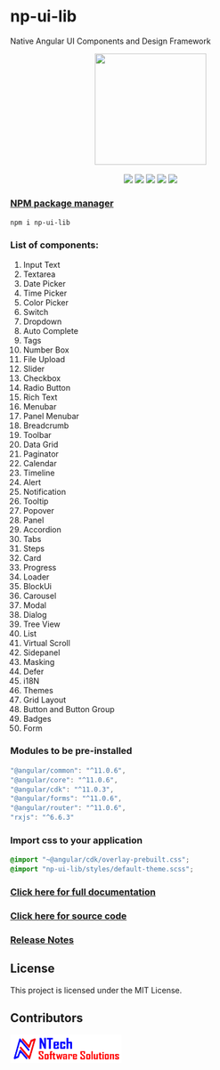 # np-ui-lib

Native Angular UI Components and Design Framework

<p align="center">
  <img width="200px" height="200px" src="https://raw.githubusercontent.com/NilavPatel/np-ui-package/master/src/assets/images/logo.png">
</p>

<p align="center">
  <img src="https://raw.githubusercontent.com/NilavPatel/np-ui-package/master/src/assets/images/angular.svg">
  <img src="https://raw.githubusercontent.com/NilavPatel/np-ui-package/master/src/assets/images/typescript.svg">
  <img src="https://raw.githubusercontent.com/NilavPatel/np-ui-package/master/src/assets/images/npm.svg">
  <img src="https://raw.githubusercontent.com/NilavPatel/np-ui-package/master/src/assets/images/license.svg">
  <img src="https://raw.githubusercontent.com/NilavPatel/np-ui-package/master/src/assets/images/contributions.svg">
</p>

### [NPM package manager](https://www.npmjs.com/package/np-ui-lib)

```
npm i np-ui-lib
```

### List of components:

1.  Input Text
1.  Textarea
1.  Date Picker
1.  Time Picker
1.  Color Picker
1.  Switch
1.  Dropdown
1.  Auto Complete
1.  Tags
1.  Number Box
1.  File Upload
1.  Slider
1.  Checkbox
1.  Radio Button
1.  Rich Text
1.  Menubar
1.  Panel Menubar
1.  Breadcrumb
1.  Toolbar
1.  Data Grid
1.  Paginator
1.  Calendar
1.  Timeline
1.  Alert
1.  Notification
1.  Tooltip
1.  Popover
1.  Panel
1.  Accordion
1.  Tabs
1.  Steps
1.  Card
1.  Progress
1.  Loader
1.  BlockUi
1.  Carousel
1.  Modal
1.  Dialog
1.  Tree View
1.  List
1.  Virtual Scroll
1.  Sidepanel
1.  Masking
1.  Defer
1.  i18N
1.  Themes
1.  Grid Layout
1.  Button and Button Group
1.  Badges
1.  Form

### Modules to be pre-installed

```javascript
"@angular/common": "^11.0.6",
"@angular/core": "^11.0.6",
"@angular/cdk": "^11.0.3",
"@angular/forms": "^11.0.6",
"@angular/router": "^11.0.6",
"rxjs": "^6.6.3"
```

### Import css to your application

```css
@import "~@angular/cdk/overlay-prebuilt.css";
@import "np-ui-lib/styles/default-theme.scss";
```

### [Click here for full documentation](https://stackblitz.com/edit/np-ui-lib)

### [Click here for source code](https://github.com/NilavPatel/np-ui-package)

### [Release Notes](https://github.com/NilavPatel/np-ui-package/tree/master/projects/np-ui-lib/CHANGELOG.md)

## License

This project is licensed under the MIT License.

## Contributors

<p>
  <img width="200px" height="50px" src="https://raw.githubusercontent.com/NilavPatel/nilavpatel.github.io/master/images/logo-large.png">
</p>

